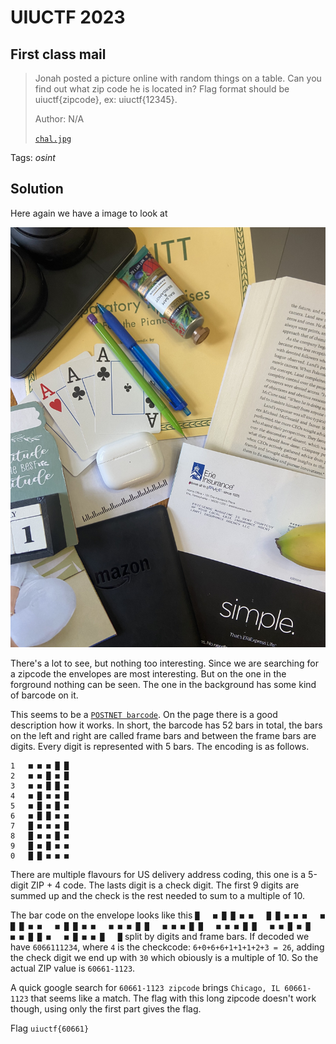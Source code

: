 # UIUCTF 2023

## First class mail

> Jonah posted a picture online with random things on a table. Can you find out what zip code he is located in? Flag format should be uiuctf{zipcode}, ex: uiuctf{12345}.
>
>  Author: N/A
>
> [`chal.jpg`](chal.jpg)

Tags: _osint_

## Solution
Here again we have a image to look at

![](chal.jpg)

There's a lot to see, but nothing too interesting. Since we are searching for a zipcode the envelopes are most interesting. But on the one in the forground nothing can be seen. The one in the background has some kind of barcode on it.

This seems to be a [`POSTNET barcode`](https://www.barcode.ro/tutorials/barcodes/postnet.html). On the page there is a good description how it works. In short, the barcode has 52 bars in total, the bars on the left and right are called frame bars and between the frame bars are digits. Every digit is represented with 5 bars. The encoding is as follows.

```
1   ■ ■ ■ █ █
2   ■ ■ █ ■ █
3   ■ ■ █ █ ■
4   ■ █ ■ ■ █
5   ■ █ ■ █ ■
6   ■ █ █ ■ ■
7   █ ■ ■ ■ █
8   █ ■ ■ █ ■
9   █ ■ █ ■ ■
0   █ █ ■ ■ ■
```

There are multiple flavours for US delivery address coding, this one is a 5-digit ZIP + 4 code. The lasts digit is a check digit. The first 9 digits are summed up and the check is the rest needed to sum to a multiple of 10.

The bar code on the envelope looks like this `█   ■ █ █ ■ ■   █ █ ■ ■ ■   ■ █ █ ■ ■   ■ █ █ ■ ■   ■ ■ ■ █ █   ■ ■ ■ █ █   ■ ■ ■ █ █   ■ ■ █ ■ █   ■ ■ █ █ ■   ■ █ ■ ■ █   █` split by digits and frame bars. If decoded we have `6066111234`, where `4` is the checkcode: `6+0+6+6+1+1+1+2+3 = 26`, adding the check digit we end up with `30` which obiously is a multiple of 10. So the actual ZIP value is `60661-1123`.

A quick google search for `60661-1123 zipcode` brings `Chicago, IL 60661-1123` that seems like a match. The flag with this long zipcode doesn't work though, using only the first part gives the flag. 

Flag `uiuctf{60661}`